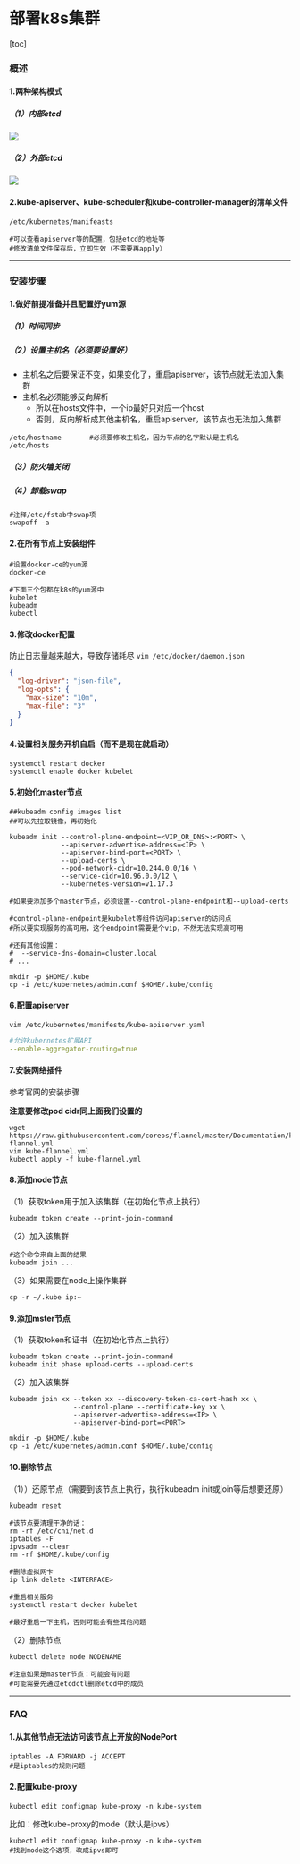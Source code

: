 # 部署k8s集群
[toc]
### 概述

#### 1.两种架构模式
##### （1）内部etcd
![](./imgs/deploy_01.png)

##### （2）外部etcd
![](./imgs/deploy_02.png)

#### 2.kube-apiserver、kube-scheduler和kube-controller-manager的清单文件
```shell
/etc/kubernetes/manifeasts

#可以查看apiserver等的配置，包括etcd的地址等
#修改清单文件保存后，立即生效（不需要再apply）
```
***

### 安装步骤

#### 1.做好前提准备并且配置好yum源

##### （1）时间同步
##### （2）设置主机名（必须要设置好）
* 主机名之后要保证不变，如果变化了，重启apiserver，该节点就无法加入集群
* 主机名必须能够反向解析
  * 所以在hosts文件中，一个ip最好只对应一个host
  * 否则，反向解析成其他主机名，重启apiserver，该节点也无法加入集群
```shell
/etc/hostname       #必须要修改主机名，因为节点的名字默认是主机名
/etc/hosts
```
##### （3）防火墙关闭
##### （4）卸载swap
```shell
#注释/etc/fstab中swap项
swapoff -a
```

#### 2.在所有节点上安装组件
```shell
#设置docker-ce的yum源
docker-ce     

#下面三个包都在k8s的yum源中
kubelet				
kubeadm
kubectl
```

#### 3.修改docker配置
防止日志量越来越大，导致存储耗尽
`vim /etc/docker/daemon.json`
```json
{
  "log-driver": "json-file",
  "log-opts": {
    "max-size": "10m",
    "max-file": "3"
  }
}

```
#### 4.设置相关服务开机自启（而不是现在就启动）
```shell
systemctl restart docker
systemctl enable docker kubelet
```

#### 5.初始化master节点
```shell
##kubeadm config images list
##可以先拉取镜像，再初始化

kubeadm init --control-plane-endpoint=<VIP_OR_DNS>:<PORT> \   
             --apiserver-advertise-address=<IP> \
             --apiserver-bind-port=<PORT> \
             --upload-certs \
             --pod-network-cidr=10.244.0.0/16 \
             --service-cidr=10.96.0.0/12 \
             --kubernetes-version=v1.17.3

#如果要添加多个master节点，必须设置--control-plane-endpoint和--upload-certs

#control-plane-endpoint是kubelet等组件访问apiserver的访问点
#所以要实现服务的高可用，这个endpoint需要是个vip，不然无法实现高可用

#还有其他设置：
#  --service-dns-domain=cluster.local
# ...

mkdir -p $HOME/.kube
cp -i /etc/kubernetes/admin.conf $HOME/.kube/config
```

#### 6.配置apiserver
```shell
vim /etc/kubernetes/manifests/kube-apiserver.yaml
```
```yaml
#允许kubernetes扩展API
--enable-aggregator-routing=true
```

#### 7.安装网络插件
  参考官网的安装步骤

**注意要修改pod cidr同上面我们设置的**
```shell
wget https://raw.githubusercontent.com/coreos/flannel/master/Documentation/kube-flannel.yml
vim kube-flannel.yml
kubectl apply -f kube-flannel.yml  
```

#### 8.添加node节点

（1）获取token用于加入该集群（在初始化节点上执行）
```shell
kubeadm token create --print-join-command
```
（2）加入该集群
```shell
#这个命令来自上面的结果
kubeadm join ...			
```

（3）如果需要在node上操作集群
```shell
cp -r ~/.kube ip:~
```

#### 9.添加mster节点
（1）获取token和证书（在初始化节点上执行）
```shell
kubeadm token create --print-join-command
kubeadm init phase upload-certs --upload-certs
```

（2）加入该集群
```shell
kubeadm join xx --token xx --discovery-token-ca-cert-hash xx \
                --control-plane --certificate-key xx \
                --apiserver-advertise-address=<IP> \
                --apiserver-bind-port=<PORT>

mkdir -p $HOME/.kube
cp -i /etc/kubernetes/admin.conf $HOME/.kube/config
```

#### 10.删除节点
（1））还原节点（需要到该节点上执行，执行kubeadm init或join等后想要还原）
```shell
kubeadm reset

#该节点要清理干净的话：
rm -rf /etc/cni/net.d
iptables -F
ipvsadm --clear
rm -rf $HOME/.kube/config

#删除虚拟网卡
ip link delete <INTERFACE>

#重启相关服务
systemctl restart docker kubelet

#最好重启一下主机，否则可能会有些其他问题
```

（2）删除节点
```shell
kubectl delete node NODENAME

#注意如果是master节点：可能会有问题
#可能需要先通过etcdctl删除etcd中的成员
```

***

### FAQ

#### 1.从其他节点无法访问该节点上开放的NodePort
```shell
iptables -A FORWARD -j ACCEPT
#是iptables的规则问题
```

#### 2.配置kube-proxy
```shell
kubectl edit configmap kube-proxy -n kube-system
```
比如：修改kube-proxy的mode（默认是ipvs）
```shell
kubectl edit configmap kube-proxy -n kube-system
#找到mode这个选项，改成ipvs即可
```
